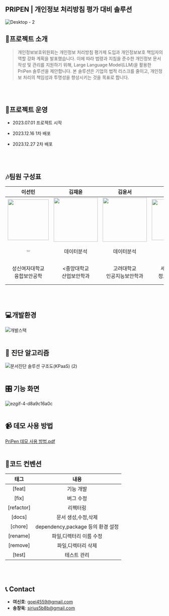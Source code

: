 ## PRIPEN | 개인정보 처리방침 평가 대비 솔루션

![Desktop - 2](https://github.com/user-attachments/assets/9ab1f707-bc8f-4c34-bddc-b9a7c2bb4e50)
<br/>

## :mag_right:프로젝트 소개
> 개인정보보호위원회는 개인정보 처리방침 평가제 도입과 개인정보보호 책임자의 역할 강화 계획을 발표했습니다. 
이에 따라 법령과 지침을 준수한 개인정보 문서 작성 및 관리를 지원하기 위해, Large Language Model(LLM)을 활용한 PriPen 솔루션을 제안합니다. 
본 솔루션은 기업의 법적 리스크를 줄이고, 개인정보 처리의 책임성과 투명성을 향상시키는 것을 목표로 합니다.
<br/>
<br/>

## :calendar:프로젝트 운영

- 2023.07.01 프로젝트 시작

- 2023.12.16 1차 배포

- 2023.12.27 2차 배포

<br/>
<br/>

## :notes:팀원 구성표 

|이선민|김재윤|김윤서|여신호|송창욱|정민규|
|:---:|:---:|:---:|:---:|:---:|:---:|
|<img src="https://github.com/user-attachments/assets/3c3257f2-166b-4086-9770-5cd71598dcdd" width="130">|<img src="https://github.com/user-attachments/assets/81fd0113-a629-403a-9647-882bfe9616b8" width="140">|<img src="https://github.com/user-attachments/assets/4a926fd3-52e1-4b77-9421-65630367be98" width="140">|<img src="https://github.com/user-attachments/assets/3d555e88-0017-461c-b4a9-3aa8fcb6c7e1" width="130">|<img src="https://github.com/user-attachments/assets/76e517ea-46c2-44a1-8d7c-da166cebb98f" width="140">|<img src="https://github.com/user-attachments/assets/e9ee08d3-08e1-4b45-a3e2-21d98b9c3e6d" width="120">|
|<span style="font-size:2px !important;">프로젝트 관리<br/>데이터분석</span>|데이터분석|데이터분석|풀스택<br/>인프라|솔루션 개발|챗봇 개발|
|성신여자대학교<br/>융합보안공학|<중앙대학교<br/>산업보안학과</font>|고려대학교<br/>인공지능보안학과|세종대학교<br/>정보보안학과|중앙대학교<br/>산업보안학과|선린인터넷고등학교<br/>정보보호학|
<br/>
<br/>

## :computer:개발환경
![개발스택](https://github.com/user-attachments/assets/a45ec3f7-98ea-43cf-9fdc-06b4dab2bfb2)
<br/>
<br/>

## :mag_right: 진단 알고리즘
![문서진단 솔루션 구조도(KPaaS) (2)](https://github.com/user-attachments/assets/3b516528-1787-4138-95d1-2f9404add3e0)
<br/>
<br/>
## :control_knobs: 기능 화면
![ezgif-4-d8a9c16a0c](https://github.com/user-attachments/assets/09f51ab7-e97e-4037-a59d-374e89220e3e)
<br/>
<br/>

## :video_camera: 데모 사용 방법
[PriPen 데모 사용 방법.pdf](https://github.com/Gaebugger/GaebuggerPR/files/13365907/Pripen.pdf)
<br/>
<br/>

## :mega:코드 컨벤션
|태그|내용|
|:---:|:---:|
|[feat]|기능 개발|
|[fix]|버그 수정|
|[refactor]|리펙터링|
|[docs]|문서 생성,수정,삭제 |
|[chore]|dependency,package 등의 환경 설정|
|[rename]|파일,디렉터리 이름 수정|
|[remove]|파일,디렉터리 삭제|
|[test]|테스트 관리|
<br/>
<br/>

## :telephone_receiver: Contact
- **여신호**: [goei4559@gmail.com](mailto:goei4559@gmail.com)
- **송창욱**: [sirius5b8b@gmail.com](mailto:sirius5b8b@gmail.com)


